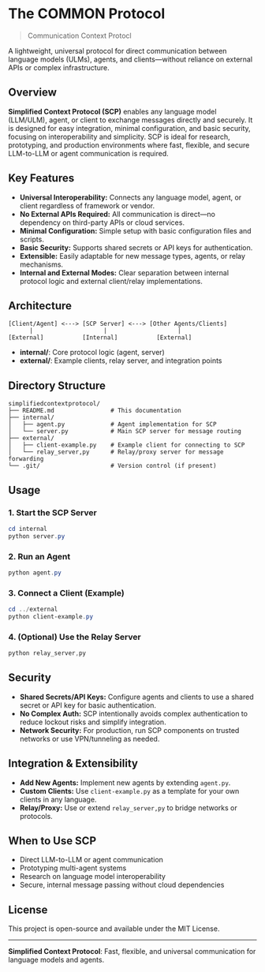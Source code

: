 # The COMMON Protocol

> Communication Context Protocl

A lightweight, universal protocol for direct communication between language models (ULMs), agents, and clients—without reliance on external APIs or complex infrastructure.

## Overview

**Simplified Context Protocol (SCP)** enables any language model (LLM/ULM), agent, or client to exchange messages directly and securely. It is designed for easy integration, minimal configuration, and basic security, focusing on interoperability and simplicity. SCP is ideal for research, prototyping, and production environments where fast, flexible, and secure LLM-to-LLM or agent communication is required.

## Key Features

- **Universal Interoperability:** Connects any language model, agent, or client regardless of framework or vendor.
- **No External APIs Required:** All communication is direct—no dependency on third-party APIs or cloud services.
- **Minimal Configuration:** Simple setup with basic configuration files and scripts.
- **Basic Security:** Supports shared secrets or API keys for authentication.
- **Extensible:** Easily adaptable for new message types, agents, or relay mechanisms.
- **Internal and External Modes:** Clear separation between internal protocol logic and external client/relay implementations.

## Architecture

```text
[Client/Agent] <---> [SCP Server] <---> [Other Agents/Clients]
      |                    |                    |
[External]           [Internal]           [External]
```

- **internal/**: Core protocol logic (agent, server)
- **external/**: Example clients, relay server, and integration points

## Directory Structure

```text
simplifiedcontextprotocol/
├── README.md                # This documentation
├── internal/
│   ├── agent.py             # Agent implementation for SCP
│   └── server.py            # Main SCP server for message routing
├── external/
│   ├── client-example.py    # Example client for connecting to SCP
│   └── relay_server,py      # Relay/proxy server for message forwarding
└── .git/                    # Version control (if present)
```

## Usage

### 1. Start the SCP Server

```powershell
cd internal
python server.py
```

### 2. Run an Agent

```powershell
python agent.py
```

### 3. Connect a Client (Example)

```powershell
cd ../external
python client-example.py
```

### 4. (Optional) Use the Relay Server

```powershell
python relay_server,py
```

## Security

- **Shared Secrets/API Keys:** Configure agents and clients to use a shared secret or API key for basic authentication.
- **No Complex Auth:** SCP intentionally avoids complex authentication to reduce lockout risks and simplify integration.
- **Network Security:** For production, run SCP components on trusted networks or use VPN/tunneling as needed.

## Integration & Extensibility

- **Add New Agents:** Implement new agents by extending `agent.py`.
- **Custom Clients:** Use `client-example.py` as a template for your own clients in any language.
- **Relay/Proxy:** Use or extend `relay_server,py` to bridge networks or protocols.

## When to Use SCP

- Direct LLM-to-LLM or agent communication
- Prototyping multi-agent systems
- Research on language model interoperability
- Secure, internal message passing without cloud dependencies

## License

This project is open-source and available under the MIT License.

---

**Simplified Context Protocol**: Fast, flexible, and universal communication for language models and agents.
